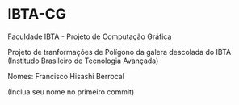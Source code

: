 IBTA-CG
=======

Faculdade IBTA - Projeto de Computação Gráfica

Projeto de tranformações de Polígono da galera descolada do IBTA (Institudo Brasileiro de Tecnologia Avançada)

Nomes:
Francisco Hisashi Berrocal

(Inclua seu nome no primeiro commit)
